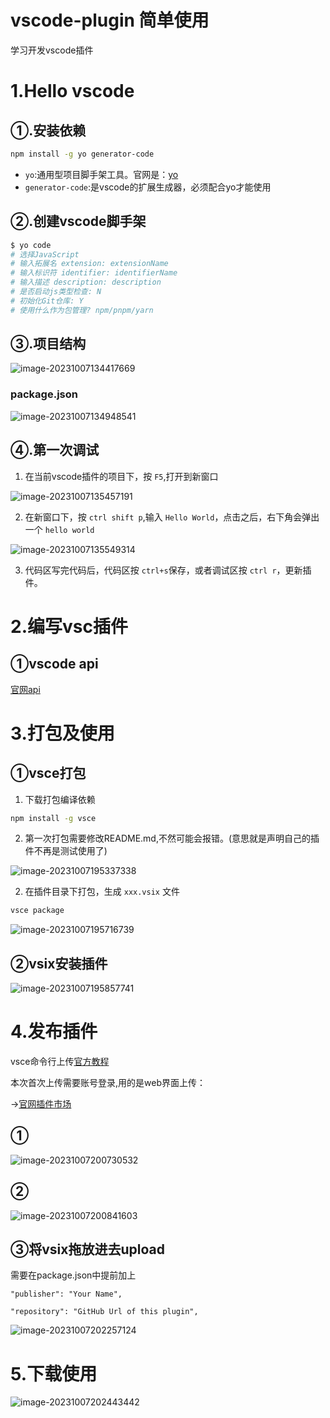 # vscode-plugin 简单使用

学习开发vscode插件

# 1.Hello vscode

## ①.安装依赖

```bash
npm install -g yo generator-code
```

+ `yo`:通用型项目脚手架工具。官网是：[yo](https://yeoman.io/generators/)
+ `generator-code`:是vscode的扩展生成器，必须配合yo才能使用

## ②.创建vscode脚手架

```bash
$ yo code
# 选择JavaScript
# 输入拓展名 extension: extensionName
# 输入标识符 identifier: identifierName
# 输入描述 description: description
# 是否启动js类型检查: N
# 初始化Git仓库: Y
# 使用什么作为包管理? npm/pnpm/yarn
```

## ③.项目结构

![image-20231007134417669](README.assets/image-20231007134417669-16966865333191.png)

### package.json

![image-20231007134948541](README.assets/image-20231007134948541-16966865376172.png)

## ④.第一次调试

1. 在当前vscode插件的项目下，按 `F5`,打开到新窗口

![image-20231007135457191](README.assets/image-20231007135457191-16966865407523.png)

2. 在新窗口下，按 `ctrl shift p`,输入 `Hello World`，点击之后，右下角会弹出一个 `hello world`

![image-20231007135549314](README.assets/image-20231007135549314-16966865438414.png)

3. 代码区写完代码后，代码区按 `ctrl+s`保存，或者调试区按 `ctrl r`，更新插件。

# 2.编写vsc插件

## ①vscode api

[官网api](https://code.visualstudio.com/api/references/vscode-api)

# 3.打包及使用

## ①vsce打包

1. 下载打包编译依赖

```bash
npm install -g vsce
```

2. 第一次打包需要修改README.md,不然可能会报错。(意思就是声明自己的插件不再是测试使用了)

![image-20231007195337338](README.assets/image-20231007195337338-16966865462855.png)

2. 在插件目录下打包，生成 `xxx.vsix` 文件

```bash
vsce package
```

![image-20231007195716739](README.assets/image-20231007195716739-16966865478926.png)

## ②vsix安装插件

![image-20231007195857741](README.assets/image-20231007195857741-16966865493767.png)

# 4.发布插件

vsce命令行上传[官方教程](https://code.visualstudio.com/api/working-with-extensions/publishing-extension)

本次首次上传需要账号登录,用的是web界面上传：

->[官网插件市场](https://marketplace.visualstudio.com/VSCode)

## ①

![image-20231007200730532](README.assets/image-20231007200730532-16966865511918.png)

## ②

![image-20231007200841603](README.assets/image-20231007200841603-16966865610949.png)

## ③将vsix拖放进去upload

需要在package.json中提前加上

`"publisher": "Your Name",`

`"repository": "GitHub Url of this plugin",`

![image-20231007202257124](README.assets/image-20231007202257124-169668656563810.png)

# 5.下载使用

![image-20231007202443442](README.assets/image-20231007202443442-169668656786511.png)
